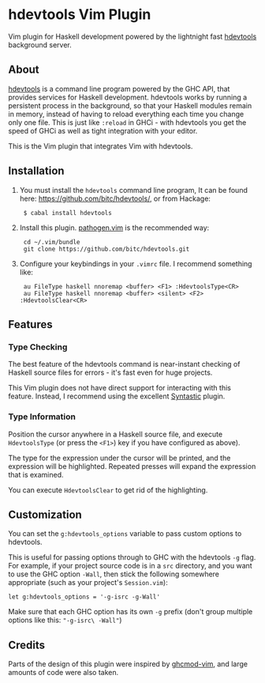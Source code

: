 hdevtools Vim Plugin
====================

Vim plugin for Haskell development powered by the lightnight fast
[hdevtools](<https://github.com/bitc/hdevtools/>) background server.


About
-----

[hdevtools](<https://github.com/bitc/hdevtools/>) is a command line program
powered by the GHC API, that provides services for Haskell development.
hdevtools works by running a persistent process in the background, so that your
Haskell modules remain in memory, instead of having to reload everything each
time you change only one file. This is just like `:reload` in GHCi - with
hdevtools you get the speed of GHCi as well as tight integration with your
editor.

This is the Vim plugin that integrates Vim with hdevtools.


Installation
------------

1. You must install the `hdevtools` command line program, It can be found
   here: <https://github.com/bitc/hdevtools/>, or from Hackage:

        $ cabal install hdevtools

2. Install this plugin. [pathogen.vim](<https://github.com/tpope/vim-pathogen/>)
   is the recommended way:

        cd ~/.vim/bundle
        git clone https://github.com/bitc/hdevtools.git

3. Configure your keybindings in your `.vimrc` file. I recommend something
   like:

        au FileType haskell nnoremap <buffer> <F1> :HdevtoolsType<CR>
        au FileType haskell nnoremap <buffer> <silent> <F2> :HdevtoolsClear<CR>


Features
--------

### Type Checking ###

The best feature of the hdevtools command is near-instant checking of Haskell
source files for errors - it's fast even for huge projects.

This Vim plugin does not have direct support for interacting with this feature.
Instead, I recommend using the excellent
[Syntastic](<https://github.com/scrooloose/syntastic>) plugin.

### Type Information ###

Position the cursor anywhere in a Haskell source file, and execute
`HdevtoolsType` (or press the `<F1>`) key if you have configured as above).

The type for the expression under the cursor will be printed, and the
expression will be highlighted. Repeated presses will expand the expression
that is examined.

You can execute `HdevtoolsClear` to get rid of the highlighting.

Customization
-------------

You can set the `g:hdevtools_options` variable to pass custom options to
hdevtools.

This is useful for passing options through to GHC with the hdevtools `-g`
flag. For example, if your project source code is in a `src` directory,
and you want to use the GHC option `-Wall`, then stick the following somewhere
appropriate (such as your project's `Session.vim`):

    let g:hdevtools_options = '-g-isrc -g-Wall'

Make sure that each GHC option has its own `-g` prefix (don't group multiple
options like this: `"-g-isrc\ -Wall"`)


Credits
-------

Parts of the design of this plugin were inspired by
[ghcmod-vim](<https://github.com/eagletmt/ghcmod-vim/>), and large amounts of
code were also taken.

